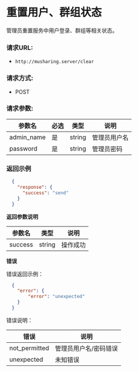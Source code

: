 # 重置用户、群组状态

管理员重置服务中用户登录、群组等相关状态。

### 请求URL:

- `http://musharing.server/clear`

### 请求方式:

- POST

### 请求参数:

| 参数名     | 必选 | 类型   | 说明         |
| ---------- | ---- | ------ | ------------ |
| admin_name | 是   | string | 管理员用户名 |
| password   | 是   | string | 管理员密码   |

 ### 返回示例

```json
  {
    "response": {
      "success": "send"
    }
  }
```

 **返回参数说明** 

| 参数名  | 类型   | 说明     |
| ------- | ------ | -------- |
| success | string | 操作成功 |

 **错误** 

错误返回示例：

```json
  {
    "error": {
        "error": "unexpected"
    }
  }
```

错误说明：


| 错误          | 说明                  |
| ------------- | --------------------- |
| not_permitted | 管理员用户名/密码错误 |
| unexpected    | 未知错误              |


